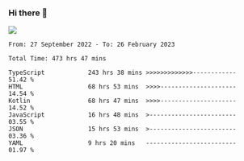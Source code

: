 ### Hi there 👋

<!--<a href="https://github.com/search?o=desc&q=author%3Abushiyi&s=committer-date&type=Commits">-->
<!--    <img align="center" height = "178" src="https://github-readme-stats.vercel.app/api?username=bushiyi&count_private=true&show_icons=true&theme=noctis_minimus&hide=contribs&include_all_commits=true" />-->
<!--</a>-->
<!--<a href="https://github.com/bushiyi?tab=repositories">-->
<!--    <img align="center" height = "178" src="https://github-readme-stats.vercel.app/api/top-langs/?username=bushiyi&count_private=true&theme=noctis_minimus" />-->
<!--</a>-->
 
<!-- [![Ashutosh's github activity graph](https://activity-graph.herokuapp.com/graph?username=bushiyi&theme=react&bg_color=1B2932&point=698B69&line=698B69)](https://github.com/ashutosh00710/github-readme-activity-graph)
 -->


![](https://raw.githubusercontent.com/bushiyi/bushiyi/master/assets/github-contribution-grid-snake.svg)

<!--START_SECTION:waka-->

```text
From: 27 September 2022 - To: 26 February 2023

Total Time: 473 hrs 47 mins

TypeScript            243 hrs 38 mins >>>>>>>>>>>>>------------   51.42 %
HTML                  68 hrs 53 mins  >>>>---------------------   14.54 %
Kotlin                68 hrs 47 mins  >>>>---------------------   14.52 %
JavaScript            16 hrs 48 mins  >------------------------   03.55 %
JSON                  15 hrs 53 mins  >------------------------   03.36 %
YAML                  9 hrs 20 mins   -------------------------   01.97 %
```

<!--END_SECTION:waka-->

